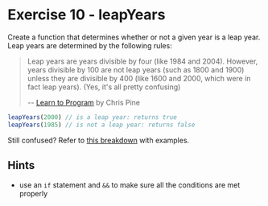 # Exercise 10 - leapYears

Create a function that determines whether or not a given year is a leap year. Leap years are determined by the following rules:

> Leap years are years divisible by four (like 1984 and 2004). However, years divisible by 100 are not leap years (such as 1800 and 1900) unless they are divisible by 400 (like 1600 and 2000, which were in fact leap years). (Yes, it's all pretty confusing)
>
> -- [Learn to Program](https://pine.fm/LearnToProgram/chap_06.html) by Chris Pine

```javascript
leapYears(2000) // is a leap year: returns true
leapYears(1985) // is not a leap year: returns false
```

Still confused? Refer to [this breakdown](https://time-and-calendar.com/leap-years/#:~:text=How%20to%20Know%20if%20Certain%20Year%20is%20a%20Leap%20Year) with examples.

## Hints

- use an `if` statement and `&&` to make sure all the conditions are met properly
